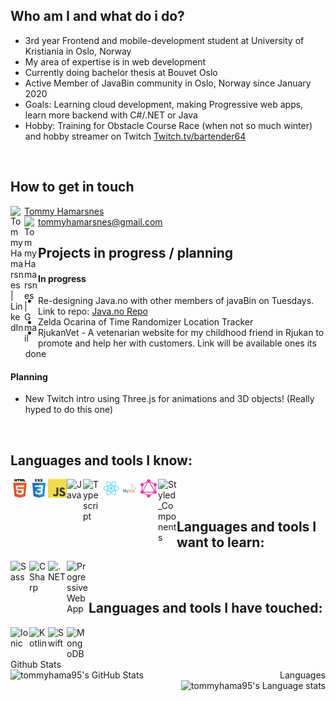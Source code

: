 ## Who am I and what do i do?
- 3rd year Frontend and mobile-development student at University of Kristiania in Oslo, Norway
- My area of expertise is in web development
- Currently doing bachelor thesis at Bouvet Oslo
- Active Member of JavaBin community in Oslo, Norway since January 2020
- Goals: Learning cloud development, making Progressive web apps, learn more backend with C#/.NET or Java
- Hobby: Training for Obstacle Course Race (when not so much winter) and hobby streamer on Twitch [Twitch.tv/bartender64][twitch]
<br>

## How to get in touch
[<img align="left" alt="TommyHamarsnes | LinkedIn" width="22px" src="https://cdn.jsdelivr.net/npm/simple-icons@v3/icons/linkedin.svg" />][linkedin] 
<a href="https://www.linkedin.com/in/tommy-hamarsnes-0085a8177/">Tommy Hamarsnes</a>
<br> 
<img align="left" alt="TommyHamarsnes | Gmail" width="22px" src="https://upload.wikimedia.org/wikipedia/commons/4/4e/Gmail_Icon.png" /> tommyhamarsnes@gmail.com
<br>

## Projects in progress / planning
#### In progress
- Re-designing Java.no with other members of javaBin on Tuesdays. Link to repo: <a target="blank" href="https://github.com/javaBin/java.no">Java.no Repo</a> 
- Zelda Ocarina of Time Randomizer Location Tracker 
- RjukanVet - A vetenarian website for my childhood friend in Rjukan to promote and help her with customers. Link will be available ones its done

#### Planning
- New Twitch intro using Three.js for animations and 3D objects! (Really hyped to do this one)

<br>

## Languages and tools I know:

<img align="left" alt="HTML5" width="30px" src="https://raw.githubusercontent.com/github/explore/80688e429a7d4ef2fca1e82350fe8e3517d3494d/topics/html/html.png" />
<img align="left" alt="CSS3" width="30px" src="https://raw.githubusercontent.com/github/explore/80688e429a7d4ef2fca1e82350fe8e3517d3494d/topics/css/css.png" />
<img align="left" alt="JavaScript" width="30px" src="https://raw.githubusercontent.com/github/explore/80688e429a7d4ef2fca1e82350fe8e3517d3494d/topics/javascript/javascript.png" />
<img align="left" alt="Java" width="26px" src="https://i.pinimg.com/originals/e9/94/61/e99461fdd5b3db8bdb3081d8acf5e524.png" />
<img align="left" alt="Typescript" width="30px" src="https://upload.wikimedia.org/wikipedia/commons/thumb/4/4c/Typescript_logo_2020.svg/1200px-Typescript_logo_2020.svg.png" />
<img align="left" alt="React" width="30px" src="https://raw.githubusercontent.com/github/explore/80688e429a7d4ef2fca1e82350fe8e3517d3494d/topics/react/react.png" />
<img align="left" alt="MySQL" width="30px" src="https://raw.githubusercontent.com/github/explore/80688e429a7d4ef2fca1e82350fe8e3517d3494d/topics/mysql/mysql.png" />
<img align="left" alt="GraphQL" width="30px" src="https://raw.githubusercontent.com/github/explore/80688e429a7d4ef2fca1e82350fe8e3517d3494d/topics/graphql/graphql.png" />
<img align="left" alt="Styled_Components" width="30px" src="https://avatars3.githubusercontent.com/u/20658825?s=280&v=4" />
<br>
<br>

## Languages and tools I want to learn:

<img align="left" alt="Sass" width="30px" src="https://upload.wikimedia.org/wikipedia/commons/thumb/9/96/Sass_Logo_Color.svg/1280px-Sass_Logo_Color.svg.png" />
<img align="left" alt="CSharp" width="30px" src="https://p92.com/binaries/content/gallery/p92website/technologies/c-sharp-overview.png" />
<img align="left" alt=".NET" width="30px" src="https://upload.wikimedia.org/wikipedia/commons/thumb/a/a3/.NET_Logo.svg/600px-.NET_Logo.svg.png" />
<img align="left" alt="Progressive Web App" width="35px" src="https://skalfa.com/wp-content/uploads/2018/11/pwa1.png" />

<br>
<br>

## Languages and tools I have touched:

<img align="left" alt="Ionic" width="30px" src="https://hackr.io/tutorials/learn-ionic/logo/logo-ionic?ver=1587978084" />
<img align="left" alt="Kotlin" width="30px" src="https://d3njjcbhbojbot.cloudfront.net/api/utilities/v1/imageproxy/https://coursera-course-photos.s3.amazonaws.com/e3/f27630d13511e88dd241e68ded0cea/K_logo_800x800.png?auto=format%2Ccompress&dpr=1" />
<img align="left" alt="Swift" width="30px" src="https://seeklogo.com/images/S/swift-logo-E9182990F5-seeklogo.com.png" />
<img align="left" alt="MongoDB" width="30px" src="https://infinapps.com/wp-content/uploads/2018/10/mongodb-logo.png" />

<br>
<br>
<br>



<div>Github Stats</div>
<img align="left" alt="tommyhama95's GitHub Stats" src="https://github-readme-stats.vercel.app/api?username=tommyhama95&count_private=true&show_icons=true&theme=tokyonight" />

<div align="right">Languages</div>
<img align="right" alt="tommyhama95's Language stats" src="https://github-readme-stats.vercel.app/api/top-langs/?username=tommyhama95" />

  
[twitch]: https://www.twitch.tv/bartender64
[linkedin]: www.linkedin.com/in/tommy-hamarsnes-0085a8177/
